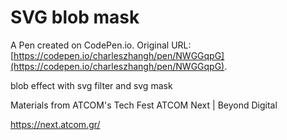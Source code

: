 # SVG blob mask

A Pen created on CodePen.io. Original URL: [https://codepen.io/charleszhangh/pen/NWGGqpG](https://codepen.io/charleszhangh/pen/NWGGqpG).

blob effect with svg filter and svg mask

Materials from ATCOM's Tech Fest
ATCOM Next | Beyond Digital 

https://next.atcom.gr/
